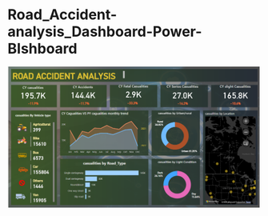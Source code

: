 # Road_Accident-analysis_Dashboard-Power-BIshboard

![img_alt](https://github.com/vaibhav-rokade7/Road_Accident-analysis_Dashboard-Power-BIshboard/blob/109e9b361093b06720c5943f8cfbba561b64e213/Screenshot%202025-06-28%20093121.png)
